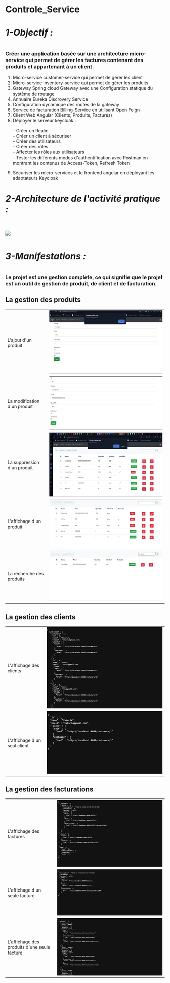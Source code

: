 # Controle_Service
<h1><i>1-Objectif :</i><h1>
<h3>Créer une application basée sur une architecture micro-service qui permet de gérer les factures contenant des produits et appartenant à un client.</h3>
<ol>
  <li>Micro-service customer-service qui permet de gérer les client</li>
  <li>Micro-service inventory-service qui permet de gérer les produits</li>
  <li>Gateway Spring cloud Gateway avec une Configuration statique du système de routage</li>
  <li>Annuaire Eureka Discrovery Service</li>
  <li>Configuration dynamique des routes de la gateway</li>
  <li>Service de facturation Billing-Service en utilisant Open Feign</li>
  <li>Client Web Angular (Clients, Produits, Factures)</li>
  <li>Déployer le serveur keycloak :</li>
  <dl>
  <dt>- Créer un Realm</dt>
  <dt>- Créer un client à sécuriser</dt>
  <dt>- Créer des utilisateurs</dt>
  <dt>- Créer des rôles</dt>
  <dt>- Affecter les rôles aux utilisateurs</dt>
  <dt>- Tester les différents modes d'authentification avec Postman en montrant les contenus de Access-Token, Refresh Token</dt>
  </dl>
  <li>Sécuriser les micro-services et le frontend angular en déployant les adaptateurs Keycloak</li>
</ol>
<h1><i>2-Architecture de l'activité pratique :</i><h1>
<img src="https://user-images.githubusercontent.com/48455549/206859150-63e5c806-86a2-4937-8791-9a7ce2464316.PNG">
<h1><i>3-Manifestations :</i><h1>
<h3>Le projet est une gestion complète, ce qui signifie que le projet est un outil de gestion de produit, de client et de facturation.</h3>
<h2>La gestion des produits </h2>
<table>
<tr>
<td>L'ajout d'un produit</td>
<td><img src="./Captures/AddProductTest.jpg" alt="Ajouter un produit" title="Ajouter un produit"></td>
</tr>
<tr>
<td>La modification d'un produit</td>
<td><img src="./Captures/EditProduct.jpg" alt="Modifier un produit" title="Modifier un produit"></td>
</tr>
<tr>
<td>La suppression d'un produit</td>
<td><img src="./Captures/DeletedProduct.jpg" alt="Supprimer un produit" title="Supprimer un produit"></td>
</tr>
<tr>
<td>L'affichage d'un produit</td>
<td><img src="./Captures/allProducts.png" alt="Supprimer un produit" title="Supprimer un produit"></td>
</tr>
<tr>
<td>La recherche des produits</td>
<td><img src="./Captures/SearchProducts.jpg" alt="Supprimer un produit" title="Supprimer un produit"></td>
</tr>
</table>
<h2>La gestion des clients </h2>
<table>
<tr>
<td>L'affichage des clients</td>
<td><img src="./Captures/customers.jpg" alt="Ajouter un produit" title="Ajouter un produit"></td>
</tr>
<tr>
<td>L'affichage d'un seul client</td>
<td><img src="./Captures/OneCustomers.jpg" alt="Ajouter un produit" title="Ajouter un produit"></td>
</tr>
</table>
<h2>La gestion des facturations</h2>
<table>
<tr>
<td>L'affichage des factures</td>
<td><img src="./Captures/BillingBills.jpg" alt="Ajouter un produit" title="Ajouter un produit"></td>
</tr>
<tr>
<td>L'affichage d'un seule facture</td>
<td><img src="./Captures/OneBills.jpg" alt="Modifier un produit" title="Modifier un produit"></td>
</tr>
<tr>
<td>L'affichage des produits d'une seule facture</td>
<td><img src="./Captures/BillsProductItems.jpg" alt="Supprimer un produit" title="Supprimer un produit"></td>
</tr>
</table>
